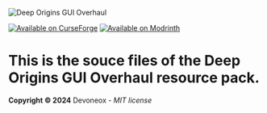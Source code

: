 ![Deep Origins GUI Overhaul](https://media.forgecdn.net/attachments/description/980695/description_427382cd-65e3-4cf6-adc8-6c16624f5bc0.png)

[![Available on CurseForge](https://cdn.modrinth.com/data/cached_images/0115db48e5f0f3e08ee5064bb15fb5d28f19558a.png)](https://www.curseforge.com/minecraft/texture-packs/deep-origins-gui-overhaul)
[![Available on Modrinth](https://media.forgecdn.net/attachments/description/976485/description_6b3c5758-9a6d-4923-989d-aebc2a32921f.png)](https://modrinth.com/resourcepack/deep-origins-gui-overhaul)

# This is the souce files of the Deep Origins GUI Overhaul resource pack.

**Copyright © 2024** Devoneox  -  _MIT license_
